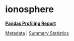 # ionosphere

[**Pandas Profiling Report**](https://epistasislab.github.io/penn-ml-benchmarks/profile/ionosphere.html)

[Metadata](metadata.yaml) | [Summary Statistics](summary_stats.tsv)
